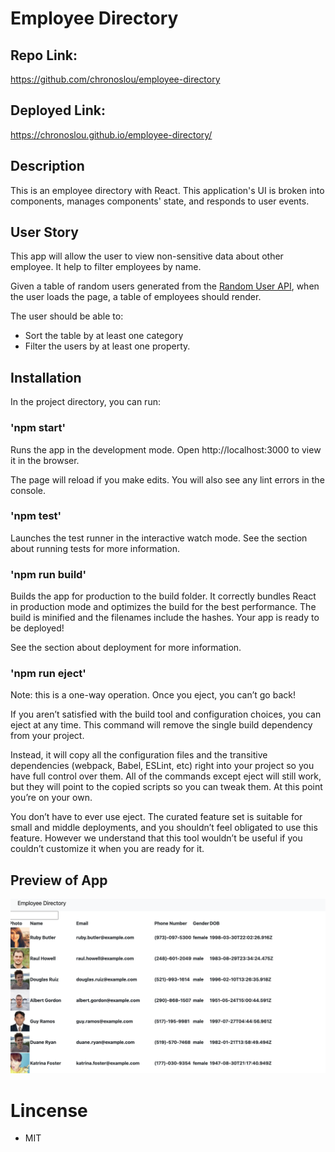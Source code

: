 # Employee Directory

## Repo Link:

https://github.com/chronoslou/employee-directory

## Deployed Link:

https://chronoslou.github.io/employee-directory/

## Description

This is an employee directory with React. This application's UI is broken into components, manages components' state, and responds to user events.

## User Story

This app will allow the user to view non-sensitive data about other employee. It help to filter employees by name.

Given a table of random users generated from the [Random User API](https://randomuser.me/), when the user loads the page, a table of employees should render.

The user should be able to:

- Sort the table by at least one category
- Filter the users by at least one property.

## Installation

In the project directory, you can run:

### 'npm start'

Runs the app in the development mode.
Open http://localhost:3000 to view it in the browser.

The page will reload if you make edits.
You will also see any lint errors in the console.

### 'npm test'

Launches the test runner in the interactive watch mode.
See the section about running tests for more information.

### 'npm run build'

Builds the app for production to the build folder.
It correctly bundles React in production mode and optimizes the build for the best performance. The build is minified and the filenames include the hashes.
Your app is ready to be deployed!

See the section about deployment for more information.

### 'npm run eject'

Note: this is a one-way operation. Once you eject, you can’t go back!

If you aren’t satisfied with the build tool and configuration choices, you can eject at any time. This command will remove the single build dependency from your project.

Instead, it will copy all the configuration files and the transitive dependencies (webpack, Babel, ESLint, etc) right into your project so you have full control over them. All of the commands except eject will still work, but they will point to the copied scripts so you can tweak them. At this point you’re on your own.

You don’t have to ever use eject. The curated feature set is suitable for small and middle deployments, and you shouldn’t feel obligated to use this feature. However we understand that this tool wouldn’t be useful if you couldn’t customize it when you are ready for it.

## Preview of App

![Screenshot](deployedapp.png)

# Lincense

- MIT
